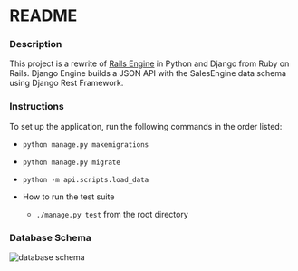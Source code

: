 # README

### Description
This project is a rewrite of [Rails Engine](https://github.com/dshinzie/rails-engine) in Python and Django from Ruby on Rails. Django Engine builds a JSON API with the SalesEngine data schema using Django Rest Framework.

### Instructions
To set up the application, run the following commands in the order listed:
  * ```python manage.py makemigrations```
  * ```python manage.py migrate```
  * ```python -m api.scripts.load_data```  

* How to run the test suite
  * ```./manage.py test``` from the root directory

### Database Schema
![database schema](https://cloud.githubusercontent.com/assets/12074778/20814767/466658fa-b7d8-11e6-8faf-800d8e4e4aca.png)
